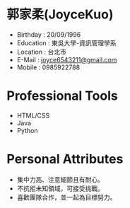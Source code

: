 # 郭家柔(JoyceKuo)

* Birthday : 20/09/1996
* Education : 東吳大學-資訊管理學系
* Location : 台北市
* E-Mail : joyce6543211@gmail.com
* Mobile : 0985922788

# Professional Tools
* HTML/CSS
* Java
* Python

# Personal Attributes
* 集中力高、注意細節且有耐心。
* 不抗拒未知領域，可接受挑戰。
* 喜歡團隊合作，並一起為目標努力。